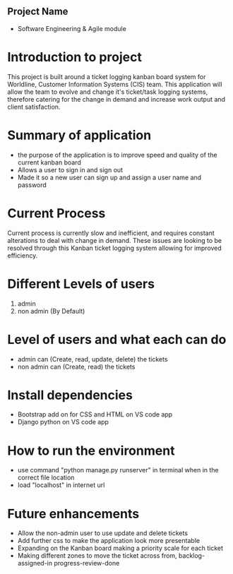 ## Project Name
 - Software Engineering & Agile module
# Introduction to project
This project is built around a ticket logging kanban board system for Worldline, Customer Information Systems (CIS) team.
This application will allow the team to evolve and change it's ticket/task logging systems, therefore catering for the change in demand and increase work output and client satisfaction.
# Summary of application 
- the purpose of the application is to improve speed and quality of the current kanban board
- Allows a user to sign in and sign out
- Made it so a new user can sign up and assign a user name and password
# Current Process 
Current process is currently slow and inefficient, and requires constant alterations to deal with change in demand. These issues are looking to be resolved through this Kanban ticket logging system allowing for improved efficiency.
# Different Levels of users 
1) admin 
2) non admin (By Default)
# Level of users and what each can do 
- admin can (Create, read, update, delete) the tickets
- non admin can (Create, read) the tickets
# Install dependencies 
- Bootstrap add on for CSS and HTML on VS code app
- Django python on VS code app
# How to run the environment 
- use command "python manage.py runserver" in terminal when in the correct file location
- load "localhost" in internet url
# Future enhancements 
- Allow the non-admin user to use update and delete tickets
- Add further css to make the application look more presentable
- Expanding on the Kanban board making a priority scale for each ticket
- Making different zones to move the ticket across from, backlog-assigned-in progress-review-done